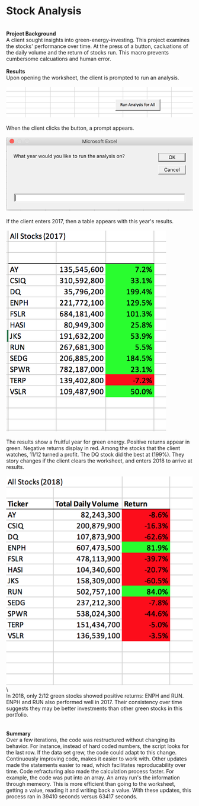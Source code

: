 # Stock Analysis
  \
**Project Background**\
A client sought insights into green-energy-investing. This project examines the stocks' performance over time. At the press of a button, cacluations of the daily volume and the return of stocks run. This macro prevents cumbersome calcuations and human error.\
  \
**Results**\
Upon opening the worksheet, the client is prompted to run an analysis.\
  \
![Run%20Analysis%20Image](https://github.com/dagibbins186/Stock_Analysis/blob/main/Resources/Run%20Analysis%20Image.png)\
  \
When the client clicks the button, a prompt appears.\
  \
![Prompt](https://github.com/dagibbins186/Stock_Analysis/blob/main/Resources/Prompt.png)\
  \
If the client enters 2017, then a table appears with this year's results.\
  \
![2017_Analysis_Results](https://github.com/dagibbins186/Stock_Analysis/blob/main/Resources/2017_Analysis_Results.png)\
  \
The results show a fruitful year for green energy. Positive returns appear in green. Negative returns display in red. Among the stocks that the client watches, 11/12 turned a profit. The DQ stock did the best at (199%). They story changes if the client clears the worksheet, and enters 2018 to arrive at results.\
  \
![2018_Analysis_Results](https://github.com/dagibbins186/Stock_Analysis/blob/main/Resources/2018_Analysis_Results.png)\ 
  \
In 2018, only 2/12 green stocks showed positive returns: ENPH and RUN. ENPH and RUN also performed well in 2017. Their consistency over time suggests they may be better investments than other green stocks in this portfolio.\
  \
  \
**Summary**\
Over a few iterations, the code was restructured without changing its behavior. For instance, instead of hard coded numbers, the script looks for the last row. If the data set grew, the code could adapt to this change. Continuously improving code, makes it easier to work with. Other updates made the statements easier to read, which facilitates reproducability over time. Code refracturing also made the calculation process faster. For example, the code was put into an array. An array run's the information through memeory. This is more efficient than going to the worksheet, getting a value, reading it and writing back a value. With these updates, this process ran in 39410 seconds versus 63417 seconds.
